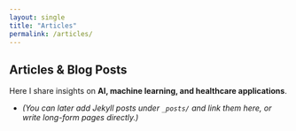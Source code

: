 ```yaml
---
layout: single
title: "Articles"
permalink: /articles/
---
```


## Articles & Blog Posts

Here I share insights on **AI, machine learning, and healthcare applications**.

- *(You can later add Jekyll posts under `_posts/` and link them here, or write long-form pages directly.)*
